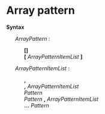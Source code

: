 # Array pattern

**Syntax**

<ul>
    <i>ArrayPattern</i> :
    <ul>
        <b>&#x5B;&#x5D;</b><br>
        <b>&#x5B;</b> <i>ArrayPatternItemList</i> <b>&#x5D;</b>
    </ul>
</ul>

<ul>
    <i>ArrayPatternItemList</i> :
    <ul>
        <b>,</b><br>
        <b>,</b> <i>ArrayPatternItemList</i><br>
        <i>Pattern</i><br>
        <i>Pattern</i> <b>,</b> <i>ArrayPatternItemList</i><br>
        <b>...</b> <i>Pattern</i>
    </ul>
</ul>